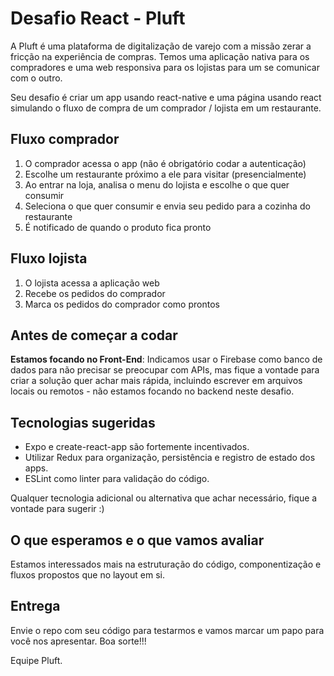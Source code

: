 # Desafio React - Pluft

A Pluft é uma plataforma de digitalização de varejo com a missão zerar a fricção na experiência de compras. Temos uma aplicação nativa para os compradores e uma web responsiva para os lojistas para um se comunicar com o outro.

Seu desafio é criar um app usando react-native e uma página usando react simulando o fluxo de compra de um comprador / lojista em um restaurante.

## Fluxo comprador

1. O comprador acessa o app (não é obrigatório codar a autenticação)
2. Escolhe um restaurante próximo a ele para visitar (presencialmente)
3. Ao entrar na loja, analisa o menu do lojista e escolhe o que quer consumir
4. Seleciona o que quer consumir e envia seu pedido para a cozinha do restaurante
5. É notificado de quando o produto fica pronto

## Fluxo lojista

1. O lojista acessa a aplicação web
2. Recebe os pedidos do comprador
3. Marca os pedidos do comprador como prontos

## Antes de começar a codar

**Estamos focando no Front-End**: Indicamos usar o Firebase como banco de dados para não precisar se preocupar com APIs, mas fique a vontade para criar a solução quer achar mais rápida, incluindo escrever em arquivos locais ou remotos - não estamos focando no backend neste desafio.

## Tecnologias sugeridas

- Expo e create-react-app são fortemente incentivados.
- Utilizar Redux para organização, persistência e registro de estado dos apps.
- ESLint como linter para validação do código.

Qualquer tecnologia adicional ou alternativa que achar necessário, fique a vontade para sugerir :)

## O que esperamos e o que vamos avaliar

Estamos interessados mais na estruturação do código, componentização e fluxos propostos que no layout em si.

## Entrega

Envie o repo com seu código para testarmos e vamos marcar um papo para você nos apresentar.
Boa sorte!!!

Equipe Pluft.

